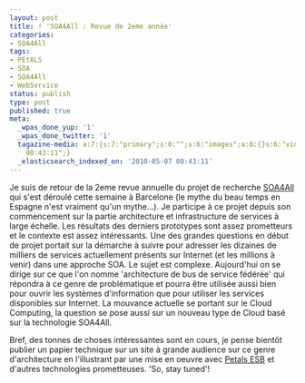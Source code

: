 ```yaml
---
layout: post
title: ! 'SOA4All : Revue de 2eme année'
categories:
- SOA4All
tags:
- PEtALS
- SOA
- SOA4All
- WebService
status: publish
type: post
published: true
meta:
  _wpas_done_yup: '1'
  _wpas_done_twitter: '1'
  tagazine-media: a:7:{s:7:"primary";s:0:"";s:6:"images";a:0:{}s:6:"videos";a:0:{}s:11:"image_count";s:1:"0";s:6:"author";s:7:"3303881";s:7:"blog_id";s:7:"3069558";s:9:"mod_stamp";s:19:"2010-05-07
    08:43:11";}
  _elasticsearch_indexed_on: '2010-05-07 08:43:11'
---
```

Je suis de retour de la 2eme revue annuelle du projet de recherche <a href="http://soa4all.eu">SOA4All</a> qui s'est déroulé cette semaine à Barcelone (le mythe du beau temps en Espagne n'est vraiment qu'un mythe...).
Je participe à ce projet depuis son commencement sur la partie architecture et infrastructure de services à large échelle. Les résultats des derniers prototypes sont assez prometteurs et le contexte est assez intéressants. Une des grandes questions en début de projet portait sur la démarche à suivre pour adresser les dizaines de milliers de services actuellement présents sur Internet (et les millions à venir) dans une approche SOA.
Le sujet est complexe. Aujourd'hui on se dirige sur ce que l'on nomme 'architecture de bus de service fédérée' qui répondra à ce genre de problématique et pourra être utilisée aussi bien pour ouvrir les systèmes d'information que pour utiliser les services disponibles sur Internet. La mouvance actuelle se portant sur le Cloud Computing, la question se pose aussi sur un nouveau type de Cloud basé sur la technologie SOA4All.

Bref, des tonnes de choses intéressantes sont en cours, je pense bientôt publier un papier technique sur un site à grande audience sur ce genre d'architecture en l'illustrant par une mise en oeuvre avec <a href="http://petals.ow2.org">Petals ESB</a> et d'autres technologies prometteuses. 'So, stay tuned'!
